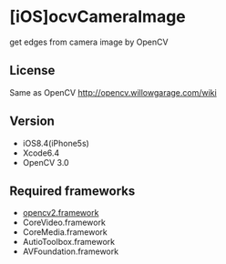 # [iOS]ocvCameraImage
get edges from camera image by OpenCV

## License
Same as OpenCV http://opencv.willowgarage.com/wiki

## Version
* iOS8.4(iPhone5s)
* Xcode6.4
* OpenCV 3.0

## Required frameworks
* [opencv2.framework](http://opencv.org/downloads.html)
* CoreVideo.framework
* CoreMedia.framework
* AutioToolbox.framework
* AVFoundation.framework
